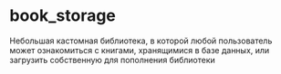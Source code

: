 # book_storage
Небольшая кастомная библиотека, в которой любой пользователь может ознакомиться с книгами, хранящимися в базе данных, или загрузить собственную для пополнения библиотеки
